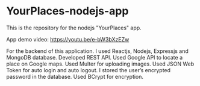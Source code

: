 # YourPlaces-nodejs-app
This is the repository for the nodejs "YourPlaces" app.

App demo video: https://youtu.be/e-bW3bXzEZw

For the backend of this application. I used Reactjs, Nodejs, Expressjs and MongoDB database. 
Developed REST API. 
Used Google API to locate a place on Google maps.
Used Multer for uploading images. 
Used JSON Web Token for auto login and auto logout.
I stored the user’s encrypted password in the database. 
Used BCrypt for encryption. 

